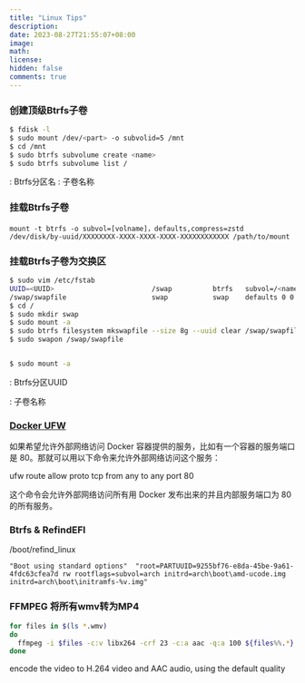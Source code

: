 ```yaml
---
title: "Linux Tips"
description: 
date: 2023-08-27T21:55:07+08:00
image: 
math: 
license: 
hidden: false
comments: true
---
```


### 创建顶级Btrfs子卷

```bash
$ fdisk -l
$ sudo mount /dev/<part> -o subvolid=5 /mnt
$ cd /mnt
$ sudo btrfs subvolume create <name>
$ sudo btrfs subvolume list /
```

<part>: Btrfs分区名
<name>: 子卷名称

### 挂载Btrfs子卷
```
mount -t btrfs -o subvol=[volname]，defaults,compress=zstd /dev/disk/by-uuid/XXXXXXXX-XXXX-XXXX-XXXX-XXXXXXXXXXXX /path/to/mount

```

### 挂载Btrfs子卷为交换区

```bash
$ sudo vim /etc/fstab
UUID=<UUID>                        /swap          btrfs   subvol=/<name>,defaults 0 0
/swap/swapfile                     swap           swap    defaults 0 0
$ cd /
$ sudo mkdir swap
$ sudo mount -a
$ sudo btrfs filesystem mkswapfile --size 8g --uuid clear /swap/swapfile
$ sudo swapon /swap/swapfile


$ sudo mount -a
```

<UUID> : Btrfs分区UUID

<name>: 子卷名称

### [Docker UFW](https://github.com/chaifeng/ufw-docker?tab=readme-ov-file#ufw-docker-%E5%B7%A5%E5%85%B7)

如果希望允许外部网络访问 Docker 容器提供的服务，比如有一个容器的服务端口是 80。那就可以用以下命令来允许外部网络访问这个服务：

ufw route allow proto tcp from any to any port 80

这个命令会允许外部网络访问所有用 Docker 发布出来的并且内部服务端口为 80 的所有服务。

### Btrfs & RefindEFI
/boot/refind_linux
```
"Boot using standard options"  "root=PARTUUID=9255bf76-e8da-45be-9a61-4fdc63cfea7d rw rootflags=subvol=arch initrd=arch\boot\amd-ucode.img initrd=arch\boot\initramfs-%v.img"
```

### FFMPEG 将所有wmv转为MP4
```bash
for files in $(ls *.wmv)
do
  ffmpeg -i $files -c:v libx264 -crf 23 -c:a aac -q:a 100 ${files%%.*}.mp4
done
```

encode the video to H.264 video and AAC audio, using the default quality
